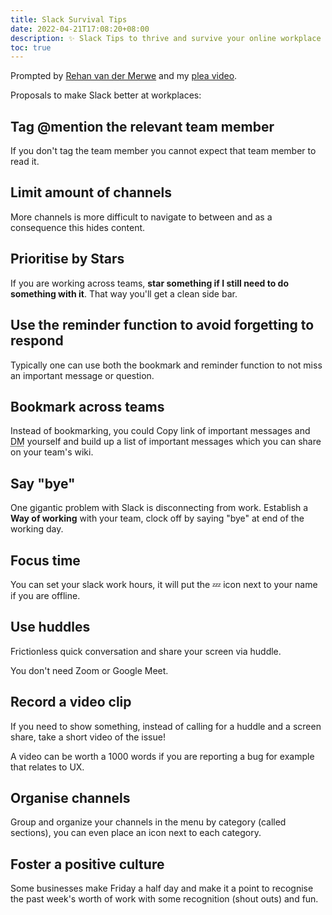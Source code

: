 ```yaml
---
title: Slack Survival Tips
date: 2022-04-21T17:08:20+08:00
description: ✨ Slack Tips to thrive and survive your online workplace 🚀
toc: true
---
```


Prompted by [Rehan van der Merwe](https://www.linkedin.com/posts/rehan-van-der-merwe-600b40172_9-slack-tips-to-1-click-on-the-little-activity-6922430290078351360-M46f?utm_source=linkedin_share&utm_medium=member_desktop_web) and my [plea video](https://www.youtube.com/watch?v=bUpghvOCwhc).

Proposals to make Slack better at workplaces:

## Tag @mention the relevant team member

If you don't tag the team member you cannot expect that team member to read it.

## Limit amount of channels

More channels is more difficult to navigate to between and as a consequence
this hides content.

## Prioritise by Stars

If you are working across teams, **star something if I still need to do
something with it**. That way you'll get a clean side bar.

## Use the reminder function to avoid forgetting to respond

Typically one can use both the bookmark and reminder function to not miss an
important message or question.

## Bookmark across teams

Instead of bookmarking, you could Copy link of important messages and <abbr title="Direct Message">DM</abbr>
yourself and build up a list of important messages which you can share on your
team's wiki.

## Say "bye"

One gigantic problem with Slack is disconnecting from work. Establish a **Way
of working** with your team, clock off by saying "bye" at end of the working
day.

## Focus time

You can set your slack work hours, it will put the 💤 icon next to your name
if you are offline.

## Use huddles

Frictionless quick conversation and share your screen via huddle.

You don't need Zoom or Google Meet.

## Record a video clip

If you need to show something, instead of calling for a huddle and a screen
share, take a short video of the issue!

A video can be worth a 1000 words if you are reporting a bug for example that
relates to UX.

## Organise channels

Group and organize your channels in the menu by category (called sections), you
can even place an icon next to each category.

## Foster a positive culture

Some businesses make Friday a half day and make it a point to recognise the
past week's worth of work with some recognition (shout outs) and fun.
